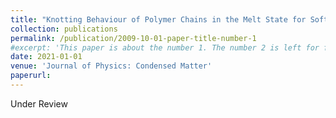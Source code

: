 ```yaml
---
title: "Knotting Behaviour of Polymer Chains in the Melt State for Soft-Core Models with and without Slip-Springs"
collection: publications
permalink: /publication/2009-10-01-paper-title-number-1
#excerpt: 'This paper is about the number 1. The number 2 is left for future work.'
date: 2021-01-01
venue: 'Journal of Physics: Condensed Matter'
paperurl: 
---
```


Under Review
